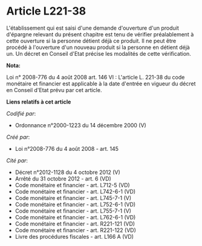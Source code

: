 # Article L221-38

L'établissement qui est saisi d'une demande d'ouverture d'un produit d'épargne relevant du présent chapitre est tenu de
vérifier préalablement à cette ouverture si la personne détient déjà ce produit. Il ne peut être procédé à l'ouverture d'un
nouveau produit si la personne en détient déjà un. Un décret en Conseil d'Etat précise les modalités de cette vérification.

**Nota:**

Loi n° 2008-776 du 4 août 2008 art. 146 VI : L'article L. 221-38 du code monétaire et financier est applicable à la date
d'entrée en vigueur du décret en Conseil d'Etat prévu par cet article.

**Liens relatifs à cet article**

_Codifié par_:

  - Ordonnance n°2000-1223 du 14 décembre 2000 (V)

_Créé par_:

  - Loi n°2008-776 du 4 août 2008 - art. 145

_Cité par_:

  - Décret n°2012-1128 du 4 octobre 2012 (V)
  - Arrêté du 31 octobre 2012 - art. 6 (VD)
  - Code monétaire et financier - art. L712-5 (VD)
  - Code monétaire et financier - art. L742-6-1 (VD)
  - Code monétaire et financier - art. L745-7-1 (V)
  - Code monétaire et financier - art. L752-6-1 (VD)
  - Code monétaire et financier - art. L755-7-1 (V)
  - Code monétaire et financier - art. L762-6-1 (VD)
  - Code monétaire et financier - art. R221-121 (VD)
  - Code monétaire et financier - art. R221-122 (VD)
  - Livre des procédures fiscales - art. L166 A (VD)
